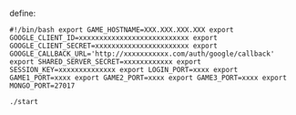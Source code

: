 define:

`#!/bin/bash
export GAME_HOSTNAME=XXX.XXX.XXX.XXX
export GOOGLE_CLIENT_ID=xxxxxxxxxxxxxxxxxxxxxxxxxxx
export GOOGLE_CLIENT_SECRET=xxxxxxxxxxxxxxxxxxxxxxx
export GOOGLE_CALLBACK_URL='http://xxxxxxxxxxx.com/auth/google/callback'
export SHARED_SERVER_SECRET=xxxxxxxxxxxx
export SESSION_KEY=xxxxxxxxxxxxxx
export LOGIN_PORT=xxxx
export GAME1_PORT=xxxx
export GAME2_PORT=xxxx
export GAME3_PORT=xxxx
export MONGO_PORT=27017`

`./start`